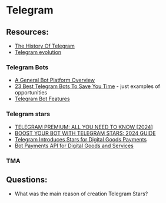 # Telegram

## Resources:

* [The History Of Telegram](https://www.feedough.com/history-of-telegram/)
* [Telegram evolution](https://telegram.org/evolution?setln=en)

### Telegram Bots
* [A General Bot Platform Overview](https://core.telegram.org/bots)
* [23 Best Telegram Bots To Save You Time](https://influencermarketinghub.com/top-telegram-bots/) - just examples of opportunities
* [Telegram Bot Features](https://core.telegram.org/bots/features)

### Telegram stars
* [TELEGRAM PREMIUM: ALL YOU NEED TO KNOW [2024]](https://www.such.chat/blog/telegram-premium)
* [BOOST YOUR BOT WITH TELEGRAM STARS: 2024 GUIDE](https://www.such.chat/blog/boost-your-bot-with-telegram-stars-2024-guide)
* [Telegram Introduces Stars for Digital Goods Payments](https://blockchain.news/news/bitmex-updates-mark-method-tkousdtz24-fair-price-marking)
* [Bot Payments API for Digital Goods and Services](https://core.telegram.org/bots/payments-stars)

### TMA

## Questions:

* What was the main reason of creation Telegram Stars?
